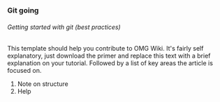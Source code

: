 ### Git going
###### Getting started with git (best practices)

This template should help you contribute to OMG Wiki. It's fairly self explanatory, just download the primer and replace this text with a brief explanation on your tutorial. Followed by a list of key areas the article is focused on.

1. Note on structure
2. Help


